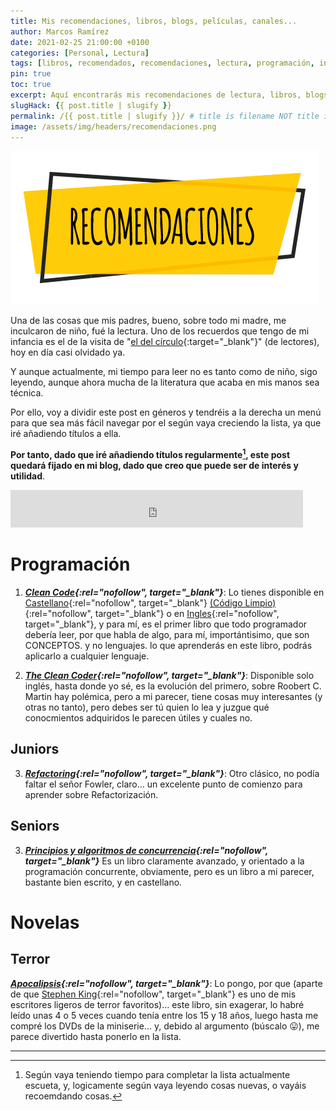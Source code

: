 ```yaml
---
title: Mis recomendaciones, libros, blogs, películas, canales...
author: Marcos Ramírez
date: 2021-02-25 21:00:00 +0100
categories: [Personal, Lectura]
tags: [libros, recomendados, recomendaciones, lectura, programación, informática]
pin: true
toc: true
excerpt: Aquí encontrarás mis recomendaciones de lectura, libros, blogs, papers, etc... y, por supuesto, espero vuestras recomendaciones, tanto literatura técnica (informática), como novelas.
slugHack: {{ post.title | slugify }}
permalink: /{{ post.title | slugify }}/ # title is filename NOT title in YAML
image: /assets/img/headers/recomendaciones.png
---
```

![Post Header](/assets/img/headers/recomendaciones.png)

Una de las cosas que mis padres, bueno, sobre todo mi madre, me inculcaron de niño, fué la lectura.
Uno de los recuerdos que tengo de mi infancia es el de la visita de "[el del círculo](https://www.circulo.es/){:target="_blank"}" (de lectores), hoy en día casi olvidado ya.

Y aunque actualmente, mi tiempo para leer no es tanto como de niño, sigo leyendo, aunque ahora mucha de la literatura que acaba en mis manos sea técnica.

Por ello, voy a dividir este post en géneros y tendréis a la derecha un menú para que sea más fácil navegar por el según vaya creciendo la lista, ya que iré añadiendo títulos a ella.

**Por tanto, dado que iré añadiendo títulos regularmente[^1], este post quedará fijado en mi blog, dado que creo que puede ser de interés y utilidad**.

<iframe src="https://rcm-eu.amazon-adsystem.com/e/cm?o=30&p=26&l=ur1&category=audiblees&banner=01TE432HXVN1N1H4F102&f=ifr&linkID=5db01fee75408df1b00f3d0bb49d1de3&t=vivirjugand03-21&tracking_id=vivirjugand03-21" width="468" height="60" scrolling="no" border="0" marginwidth="0" style="border:none;" frameborder="0"></iframe>

# Programación

1. ***[Clean Code](https://amzn.to/3aPT5VQ){:rel="nofollow", target="_blank"}***: Lo tienes disponible en [Castellano](https://amzn.to/3syncHv){:rel="nofollow", target="_blank"} [(Código Limpio)](https://amzn.to/3syncHv){:rel="nofollow", target="_blank"} o en [Ingles](https://amzn.to/3aPT5VQ){:rel="nofollow", target="_blank"}, y para mí, es el primer libro que todo programador debería leer, por que habla de algo, para mí, importántisimo, que son CONCEPTOS. y no lenguajes. lo que aprenderás en este libro, podrás aplicarlo a cualquier lenguaje.

2. ***[The Clean Coder](https://amzn.to/2ZPOaOj){:rel="nofollow", target="_blank"}***: Disponible solo inglés, hasta donde yo sé, es la evolución del primero, sobre Roobert C. Martin hay polémica, pero a mi parecer, tiene cosas muy interesantes (y otras no tanto), pero debes ser tú quien lo lea y juzgue qué conocmientos adquiridos le parecen útiles y cuales no.

## Juniors

3. ***[Refactoring](https://amzn.to/3qWOxCy){:rel="nofollow", target="_blank"}***: Otro clásico, no podía faltar el señor Fowler, claro... un excelente punto de comienzo para aprender sobre Refactorización.

## Seniors

3. ***[Principios y algoritmos de concurrencia](https://amzn.to/3aTHiWH){:rel="nofollow", target="_blank"}*** Es un libro claramente avanzado, y orientado a la programación concurrente, obviamente, pero es un libro a mi parecer, bastante bien escrito, y en castellano.

# Novelas

## Terror

***[Apocalipsis](https://amzn.to/3aV6A6C){:rel="nofollow", target="_blank"}***: Lo pongo, por que (aparte de que [Stephen King](https://amzn.to/37N8rbw){:rel="nofollow", target="_blank"} es uno de mis escritores ligeros de terror favoritos)... este libro, sin exagerar, lo habré leído unas 4 o 5 veces cuando tenía entre los 15 y 18 años, luego hasta me compré los DVDs de la miniserie... y, debido al argumento (búscalo 😛), me parece divertido hasta ponerlo en la lista.

---
[^1]: Según vaya teniendo tiempo para completar la lista actualmente escueta, y, logicamente según vaya leyendo cosas nuevas, o vayáis recoemdando cosas.
